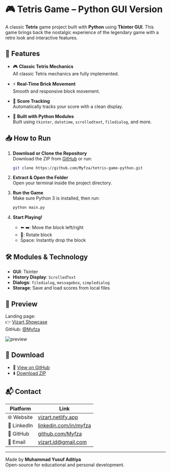 
# 🎮 Tetris Game – Python GUI Version

A classic **Tetris** game project built with **Python** using **Tkinter GUI**. This game brings back the nostalgic experience of the legendary game with a retro look and interactive features.

## 🚀 Features

- 🎮 **Classic Tetris Mechanics**  
  All classic Tetris mechanics are fully implemented.

- ⚡ **Real-Time Brick Movement**  
  Smooth and responsive block movement.

- 🧮 **Score Tracking**  
  Automatically tracks your score with a clean display.

- 🐍 **Built with Python Modules**  
  Built using `tkinter`, `datetime`, `scrolledtext`, `filedialog`, and more.

## 📥 How to Run

1. **Download or Clone the Repository**  
   Download the ZIP from [GitHub](https://github.com/Myfza/tetris-game-python) or run:
   ```bash
   git clone https://github.com/Myfza/tetris-game-python.git
   ```

2. **Extract & Open the Folder**  
   Open your terminal inside the project directory.

3. **Run the Game**  
   Make sure Python 3 is installed, then run:
   ```bash
   python main.py
   ```

4. **Start Playing!**  
   - ⬅️ ➡️: Move the block left/right  
   - 🔼: Rotate block  
   - Space: Instantly drop the block

## 🛠️ Modules & Technology

- **GUI**: Tkinter
- **History Display**: `ScrolledText`
- **Dialogs**: `filedialog`, `messagebox`, `simpledialog`
- **Storage**: Save and load scores from local files

## 📸 Preview

Landing page:  
👉 [Vizart Showcase](https://vizart.netlify.app)  
GitHub: [@Myfza](https://github.com/Myfza)

![preview](https://github.com/Myfza/tetris-game-python/raw/main/preview.png)

## 📎 Download

- 🔗 [View on GitHub](https://github.com/Myfza/tetris-game-python)  
- ⬇️ [Download ZIP](https://github.com/Myfza/tetris-game-python/archive/refs/heads/main.zip)

## 📬 Contact

| Platform | Link |
|---------|------|
| 🌐 Website | [vizart.netlify.app](https://vizart.netlify.app) |
| 💼 LinkedIn | [linkedin.com/in/myfza](https://linkedin.com/in/myfza) |
| 🐙 GitHub | [github.com/Myfza](https://github.com/Myfza) |
| 📧 Email | [vizart.id@gmail.com](mailto:vizart.id@gmail.com) |

---

Made by **Muhammad Yusuf Aditiya**  
Open-source for educational and personal development.
